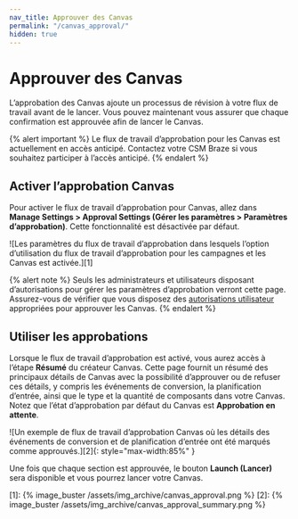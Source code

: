 ```yaml
---
nav_title: Approuver des Canvas
permalink: "/canvas_approval/"
hidden: true
---
```


# Approuver des Canvas

L’approbation des Canvas ajoute un processus de révision à votre flux de travail avant de le lancer. Vous pouvez maintenant vous assurer que chaque confirmation est approuvée afin de lancer le Canvas.

{% alert important %}
Le flux de travail d’approbation pour les Canvas est actuellement en accès anticipé. Contactez votre CSM Braze si vous souhaitez participer à l’accès anticipé.
{% endalert %}

## Activer l’approbation Canvas

Pour activer le flux de travail d’approbation pour Canvas, allez dans **Manage Settings > Approval Settings (Gérer les paramètres > Paramètres d’approbation)**. Cette fonctionnalité est désactivée par défaut.

![Les paramètres du flux de travail d’approbation dans lesquels l’option d’utilisation du flux de travail d’approbation pour les campagnes et les Canvas est activée.][1]

{% alert note %}
Seuls les administrateurs et utilisateurs disposant d’autorisations pour gérer les paramètres d’approbation verront cette page. Assurez-vous de vérifier que vous disposez des [autorisations utilisateur]({{site.baseurl}}/user_guide/administrative/manage_your_braze_users/user_permissions/) appropriées pour approuver les Canvas.
{% endalert %}

## Utiliser les approbations

Lorsque le flux de travail d’approbation est activé, vous aurez accès à l’étape **Résumé** du créateur Canvas. Cette page fournit un résumé des principaux détails de Canvas avec la possibilité d’approuver ou de refuser ces détails, y compris les événements de conversion, la planification d’entrée, ainsi que le type et la quantité de composants dans votre Canvas. Notez que l’état d’approbation par défaut du Canvas est **Approbation en attente**.

![Un exemple de flux de travail d’approbation Canvas où les détails des événements de conversion et de planification d’entrée ont été marqués comme approuvés.][2]{: style="max-width:85%" }

Une fois que chaque section est approuvée, le bouton **Launch (Lancer)** sera disponible et vous pourrez lancer votre Canvas.

[1]: {% image_buster /assets/img_archive/canvas_approval.png %}
[2]: {% image_buster /assets/img_archive/canvas_approval_summary.png %}